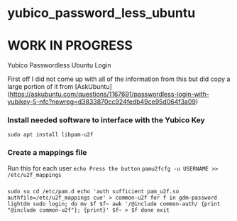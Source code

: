 # yubico_password_less_ubuntu

# WORK IN PROGRESS

Yubico Passwordless Ubuntu Login

First off I did not come up with all of the information from this but did copy a large portion of it from [AskUbuntu] (https://askubuntu.com/questions/1167691/passwordless-login-with-yubikey-5-nfc?newreg=d3833870cc924fedb49ce95d064f3a09)

### Install needed software to interface with the Yubico Key
`sudo apt install libpam-u2f`

### Create a mappings file
Run this for each user
`echo Press the button`
`pamu2fcfg -u USERNAME >> /etc/u2f_mappings`

### 

`sudo su
cd /etc/pam.d
echo 'auth sufficient pam_u2f.so authfile=/etc/u2f_mappings cue' > common-u2f
for f in gdm-password lightdm sudo login; do
mv $f $f~
awk '/@include common-auth/ {print "@include common-u2f"}; {print}' $f~ > $f
done
exit`
